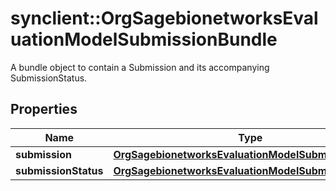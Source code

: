 # synclient::OrgSagebionetworksEvaluationModelSubmissionBundle

A bundle object to contain a Submission and its accompanying SubmissionStatus.

## Properties
Name | Type | Description | Notes
------------ | ------------- | ------------- | -------------
**submission** | [**OrgSagebionetworksEvaluationModelSubmission**](org.sagebionetworks.evaluation.model.Submission.md) |  | [optional] 
**submissionStatus** | [**OrgSagebionetworksEvaluationModelSubmissionStatus**](org.sagebionetworks.evaluation.model.SubmissionStatus.md) |  | [optional] 


